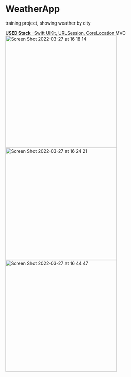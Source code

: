 # WeatherApp
training project, showing weather by city

**USED Stack**
-Swift
UIKit, URLSession, CoreLocation
MVC
<img width="351" alt="Screen Shot 2022-03-27 at 16 18 14" src="https://user-images.githubusercontent.com/96972423/160280189-c0ae794c-0d12-43bc-9ffd-88fc6960ce96.png">
<img width="351" alt="Screen Shot 2022-03-27 at 16 24 21" src="https://user-images.githubusercontent.com/96972423/160280191-bb991f8a-6c6c-439b-a05a-640fe99ea389.png">
<img width="351" alt="Screen Shot 2022-03-27 at 16 44 47" src="https://user-images.githubusercontent.com/96972423/160280194-cd8acb0b-4a64-4fb3-8385-51456fcf8160.png">
